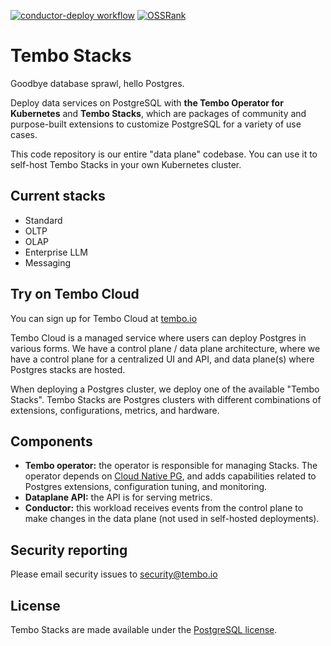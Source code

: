 [![conductor-deploy workflow](https://github.com/tembo-io/data-plane/actions/workflows/deploy.yml/badge.svg?branch=main)](https://github.com/CoreDB-io/data-plane/actions/workflows/deploy.yml)
[![OSSRank](https://shields.io/endpoint?url=https://ossrank.com/shield/3811)](https://ossrank.com/p/3811)

# Tembo Stacks

Goodbye database sprawl, hello Postgres.

Deploy data services on PostgreSQL with **the Tembo Operator for Kubernetes** and **Tembo Stacks**, which are packages of community and purpose-built extensions to customize PostgreSQL for a variety of use cases.

This code repository is our entire "data plane" codebase. You can use it to self-host Tembo Stacks in your own Kubernetes cluster.

## Current stacks

- Standard
- OLTP
- OLAP
- Enterprise LLM
- Messaging

## Try on Tembo Cloud

You can sign up for Tembo Cloud at [tembo.io](https://cloud.tembo.io)

Tembo Cloud is a managed service where users can deploy Postgres in various forms. We have a control plane / data plane architecture, where we have a control plane for a centralized UI and API, and data plane(s) where Postgres stacks are hosted.

When deploying a Postgres cluster, we deploy one of the available "Tembo Stacks". Tembo Stacks are Postgres clusters with different combinations of extensions, configurations, metrics, and hardware.

## Components

- **Tembo operator:** the operator is responsible for managing Stacks. The operator depends on [Cloud Native PG](https://cloudnative-pg.io/), and adds capabilities related to Postgres extensions, configuration tuning, and monitoring.
- **Dataplane API:** the API is for serving metrics.
- **Conductor:** this workload receives events from the control plane to make changes in the data plane (not used in self-hosted deployments).

## Security reporting

Please email security issues to security@tembo.io

## License

Tembo Stacks are made available under the [PostgreSQL license](./LICENSE). 
